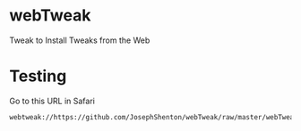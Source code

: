 # webTweak
Tweak to Install Tweaks from the Web

# Testing

Go to this URL in Safari

```
webtweak://https://github.com/JosephShenton/webTweak/raw/master/webTweakTest/packages/webtweaktest.deb
```
